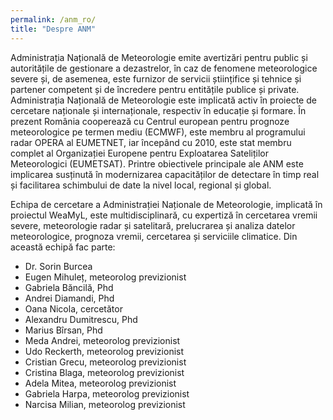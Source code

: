 ```yaml
---
permalink: /anm_ro/
title: "Despre ANM"
---
```


Administrația Națională de Meteorologie emite avertizări pentru public și autoritățile de gestionare a dezastrelor, în caz de fenomene meteorologice severe și, de asemenea, este furnizor de servicii științifice și tehnice și partener competent și de încredere pentru entitățile publice și private. Administrația Națională de Meteorologie este implicată activ în proiecte de cercetare naționale și internaționale, respectiv în educație și formare. În prezent România cooperează cu Centrul european pentru prognoze meteorologice pe termen mediu (ECMWF), este membru al programului radar OPERA al EUMETNET, iar începând cu 2010, este stat membru complet al Organizației Europene pentru Exploatarea Sateliților Meteorologici (EUMETSAT). Printre obiectivele principale ale ANM este implicarea susținută în modernizarea capacităților de detectare în timp real și facilitarea schimbului de date la nivel local, regional și global.

Echipa de cercetare a Administrației Naționale de Meteorologie, implicată în proiectul WeaMyL, este multidisciplinară, cu expertiză în cercetarea vremii severe, meteorologie radar și satelitară, prelucrarea și analiza datelor meteorologice, prognoza vremii, cercetarea și serviciile climatice. Din această echipă fac parte:

* Dr. Sorin Burcea
* Eugen Mihuleț, meteorolog previzionist
* Gabriela Băncilă, Phd
* Andrei Diamandi, Phd
* Oana Nicola, cercetător
* Alexandru Dumitrescu, Phd
* Marius Bîrsan, Phd
* Meda Andrei, meteorolog previzionist
* Udo Reckerth, meteorolog previzionist
* Cristian Grecu, meteorolog previzionist
* Cristina Blaga, meteorolog previzionist
* Adela Mitea, meteorolog previzionist
* Gabriela Harpa, meteorolog previzionist
* Narcisa Milian, meteorolog previzionist
